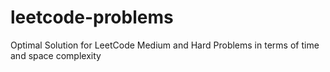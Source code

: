 # leetcode-problems
Optimal Solution for LeetCode Medium and Hard Problems in terms of time and space complexity
